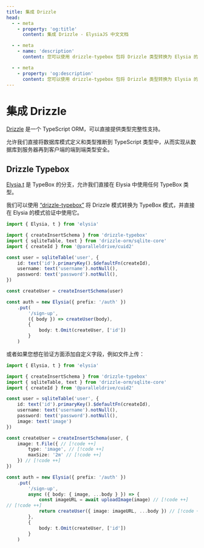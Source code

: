 ```yaml
---
title: 集成 Drizzle
head:
  - - meta
    - property: 'og:title'
      content: 集成 Drizzle - ElysiaJS 中文文档

  - - meta
    - name: 'description'
      content: 您可以使用 drizzle-typebox 包将 Drizzle 类型转换为 Elysia 的模式来处理数据验证。

  - - meta
    - property: 'og:description'
      content: 您可以使用 drizzle-typebox 包将 Drizzle 类型转换为 Elysia 的模式来处理数据验证。
---
```


# 集成 Drizzle

[Drizzle](https://orm.drizzle.team) 是一个 TypeScript ORM，可以直接提供类型完整性支持。

允许我们直接将数据库模式定义和类型推断到 TypeScript 类型中，从而实现从数据库到服务器再到客户端的端到端类型安全。

## Drizzle Typebox

[Elysia.t](/validation/overview) 是 TypeBox 的分支，允许我们直接在 Elysia 中使用任何 TypeBox 类型。

我们可以使用 [“drizzle-typebox”](https://npmjs.org/package/drizzle-typebox) 将 Drizzle 模式转换为 TypeBox 模式，并直接在 Elysia 的模式验证中使用它。

```typescript
import { Elysia, t } from 'elysia'

import { createInsertSchema } from 'drizzle-typebox'
import { sqliteTable, text } from 'drizzle-orm/sqlite-core'
import { createId } from '@paralleldrive/cuid2'

const user = sqliteTable('user', {
    id: text('id').primaryKey().$defaultFn(createId),
    username: text('username').notNull(),
    password: text('password').notNull(),
})

const createUser = createInsertSchema(user)

const auth = new Elysia({ prefix: '/auth' })
    .put(
        '/sign-up',
        ({ body }) => createUser(body),
        {
            body: t.Omit(createUser, ['id'])
        }
    )
```

或者如果您想在验证方面添加自定义字段，例如文件上传：
```typescript
import { Elysia, t } from 'elysia'

import { createInsertSchema } from 'drizzle-typebox'
import { sqliteTable, text } from 'drizzle-orm/sqlite-core'
import { createId } from '@paralleldrive/cuid2'

const user = sqliteTable('user', {
    id: text('id').primaryKey().$defaultFn(createId),
    username: text('username').notNull(),
    password: text('password').notNull(),
    image: text('image')
})

const createUser = createInsertSchema(user, {
    image: t.File({ // [!code ++]
        type: 'image', // [!code ++]
        maxSize: '2m' // [!code ++]
    }) // [!code ++]
})

const auth = new Elysia({ prefix: '/auth' })
    .put(
        '/sign-up',
        async ({ body: { image, ...body } }) => {
            const imageURL = await uploadImage(image) // [!code ++]
// [!code ++]
            return createUser({ image: imageURL, ...body }) // [!code ++]
        },
        {
            body: t.Omit(createUser, ['id'])
        }
    )
```
